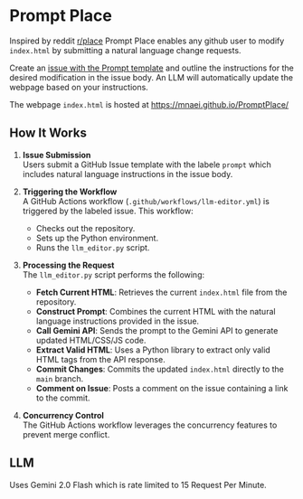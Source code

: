 # Prompt Place

Inspired by reddit [r/place](https://www.reddit.com/r/place/) Prompt Place enables any github user to modify `index.html` by submitting a natural language change requests. 

Create an [issue with the Prompt template](https://github.com/mnaei/PromptPlace/issues/new?template=prompt.md) and outline the instructions for the desired modification in the issue body. An LLM will automatically update the webpage based on your instructions.

The webpage `index.html` is hosted at https://mnaei.github.io/PromptPlace/

## How It Works

1. **Issue Submission**  
   Users submit a GitHub Issue template with the labele `prompt` which includes natural language instructions in the issue body.

2. **Triggering the Workflow**  
   A GitHub Actions workflow (`.github/workflows/llm-editor.yml`) is triggered by the labeled issue. This workflow:
   - Checks out the repository.
   - Sets up the Python environment.
   - Runs the `llm_editor.py` script.

3. **Processing the Request**  
   The `llm_editor.py` script performs the following:
   - **Fetch Current HTML**: Retrieves the current `index.html` file from the repository.
   - **Construct Prompt**: Combines the current HTML with the natural language instructions provided in the issue.
   - **Call Gemini API**: Sends the prompt to the Gemini API to generate updated HTML/CSS/JS code.
   - **Extract Valid HTML**: Uses a Python library to extract only valid HTML tags from the API response.
   - **Commit Changes**: Commits the updated `index.html` directly to the `main` branch.
   - **Comment on Issue**: Posts a comment on the issue containing a link to the commit.

4. **Concurrency Control**  
   The GitHub Actions workflow leverages the concurrency features to prevent merge conflict.

## LLM

Uses Gemini 2.0 Flash which is rate limited to 15 Request Per Minute. 



